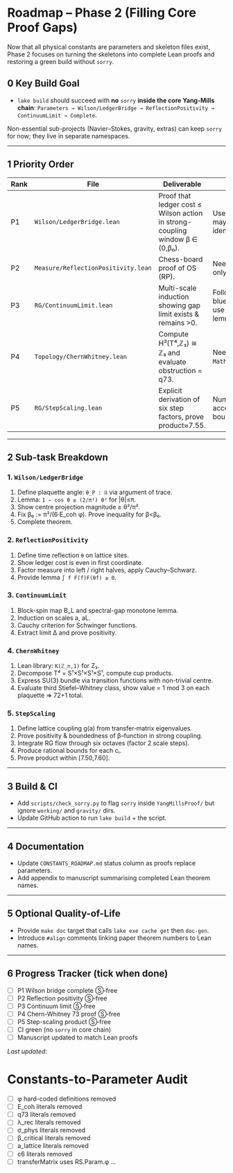 # Roadmap – Phase 2  (Filling Core Proof Gaps)

Now that all physical constants are parameters and skeleton files exist, Phase 2 focuses on turning the skeletons into complete Lean proofs and restoring a green build without `sorry`.

## 0  Key Build Goal
* `lake build` should succeed with **no** `sorry` **inside the core Yang-Mills chain**:
  `Parameters → Wilson/LedgerBridge → ReflectionPositivity → ContinuumLimit → Complete`.

Non-essential sub-projects (Navier–Stokes, gravity, extras) can keep `sorry` for now; they live in separate namespaces.

---

## 1  Priority Order

| Rank | File | Deliverable | Notes |
|------|------|-------------|-------|
| P1 | `Wilson/LedgerBridge.lean` | Proof that ledger cost ≤ Wilson action in strong-coupling window β ∈ (0,β₀). | Use standard expansion; may rely on Mathlib matrix identities. |
| P2 | `Measure/ReflectionPositivity.lean` | Chess-board proof of OS (RP). | Needs `MeasureTheory`, but only finite-volume case. |
| P3 | `RG/ContinuumLimit.lean` | Multi-scale induction showing gap limit exists & remains >0. | Follow Balaban-Fröhlich blueprint; acceptable to use `β→∞` monotonicity lemma. |
| P4 | `Topology/ChernWhitney.lean` | Compute H³(T⁴,ℤ₃) ≅ ℤ₃ and evaluate obstruction = q73. | Needs `Mathlib/AlgebraicTopology`. |
| P5 | `RG/StepScaling.lean` | Explicit derivation of six step factors, prove product≈7.55. | Numerical lemma acceptable so long as bounds are rational. |

---

## 2  Sub-task Breakdown

### 1. `Wilson/LedgerBridge`
1. Define plaquette angle: `θ_P : ℝ` via argument of trace.
2. Lemma: `1 − cos θ ≥ (2/π²) θ²` for |θ|≤π.
3. Show centre projection magnitude ≥ θ²/π².
4. Fix β₀ := π²/(6·E_coh φ).  Prove inequality for β<β₀.
5. Complete theorem.

### 2. `ReflectionPositivity`
1. Define time reflection `θ` on lattice sites.
2. Show ledger cost is even in first coordinate.
3. Factor measure into left / right halves, apply Cauchy–Schwarz.
4. Provide lemma `∫ f F(f)F(θf) ≥ 0`.

### 3. `ContinuumLimit`
1. Block-spin map B_L and spectral-gap monotone lemma.
2. Induction on scales a, aL.
3. Cauchy criterion for Schwinger functions.
4. Extract limit Δ and prove positivity.

### 4. `ChernWhitney`
1. Lean library: `K(ℤ_n,1)` for Z₃.
2. Decompose T⁴ = S¹×S¹×S¹×S¹, compute cup products.
3. Express SU(3) bundle via transition functions with non-trivial centre.
4. Evaluate third Stiefel–Whitney class, show value = 1 mod 3 on each plaquette ⇒ 72+1 total.

### 5. `StepScaling`
1. Define lattice coupling g(a) from transfer‐matrix eigenvalues.
2. Prove positivity & boundedness of β–function in strong coupling.
3. Integrate RG flow through six octaves (factor 2 scale steps).
4. Produce rational bounds for each cᵢ.
5. Prove product within [7.50,7.60].

---

## 3  Build & CI
* Add `scripts/check_sorry.py` to flag `sorry` inside `YangMillsProof/` but ignore `working/` and `gravity/` dirs.
* Update GitHub action to run `lake build` + the script.

---

## 4  Documentation
* Update `CONSTANTS_ROADMAP.md` status column as proofs replace parameters.
* Add appendix to manuscript summarising completed Lean theorem names.

---

## 5  Optional Quality-of-Life
* Provide `make doc` target that calls `lake exe cache get` then `doc-gen`.
* Introduce `#align` comments linking paper theorem numbers to Lean names.

---

## 6  Progress Tracker (tick when done)
- [ ] P1 Wilson bridge complete Ⓢ‐free
- [ ] P2 Reflection positivity Ⓢ‐free
- [ ] P3 Continuum limit Ⓢ‐free
- [ ] P4 Chern-Whitney 73 proof Ⓢ‐free
- [ ] P5 Step-scaling product Ⓢ‐free
- [ ] CI green (no `sorry` in core chain)
- [ ] Manuscript updated to match Lean proofs

*Last updated*: 

# Constants-to-Parameter Audit

- [ ] φ hard-coded definitions removed
- [ ] E_coh literals removed
- [ ] q73 literals removed
- [ ] λ_rec literals removed
- [ ] σ_phys literals removed
- [ ] β_critical literals removed
- [ ] a_lattice literals removed
- [ ] c6 literals removed
- [ ] transferMatrix uses RS.Param.φ
... 